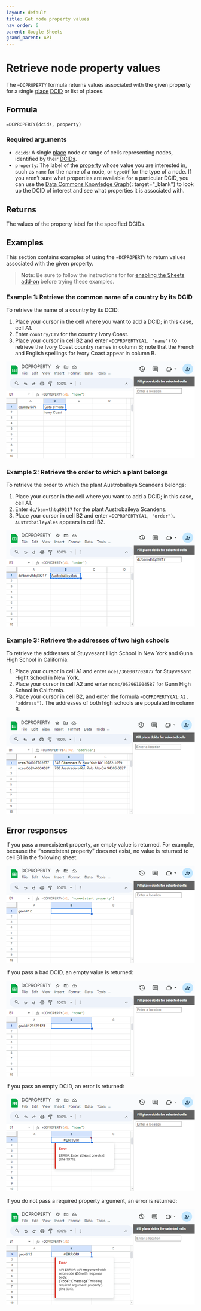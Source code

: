 ```yaml
---
layout: default
title: Get node property values
nav_order: 6
parent: Google Sheets
grand_parent: API
---
```


# Retrieve node property values

The `=DCPROPERTY` formula returns values associated with the given property for a single [place](/glossary.html#place) [DCID](/glossary.html#dcid) or list of places.

## Formula

```
=DCPROPERTY(dcids, property)
```

### Required arguments

* `dcids`: A single [place](/glossary.html#place) node or range of cells representing nodes, identified by their [DCIDs](/glossary.html#dcid).
* `property`: The label of the [property](/glossary.html#property) whose value you are interested in,  such as `name` for the name of a node, or `typeOf` for the type of a node. If you aren’t sure what properties are available for a particular DCID, you can use the [Data Commons Knowledge Graph](https://datacommons.org/browser/){: target="_blank"} to look up the DCID of interest and see what properties it is associated with.

## Returns

The values of the property label for the specified DCIDs.

## Examples

This section contains examples of using the `=DCPROPERTY` to return values associated with the given property.

> **Note**: Be sure to follow the instructions for for [enabling the Sheets add-on](/api/sheets/index.html#install) before trying these examples.

### Example 1: Retrieve the common name of a country by its DCID

To retrieve the name of a country by its DCID:

1. Place your cursor in the cell where you want to add a DCID; in this case, cell A1.
2. Enter `country/CIV` for the country Ivory Coast.
3. Place your cursor in cell B2 and enter `=DCPROPERTY(A1, "name")` to retrieve the Ivory Coast country names in column B; note that the French and English spellings for Ivory Coast appear in column B.

![DCPROPERTY example](/assets/images/sheets/sheets_get_property_ivory_coast.png)

### Example 2: Retrieve the order to which a plant belongs

To retrieve the order to which the plant Austrobaileya Scandens belongs:

1. Place your cursor in the cell where you want to add a DCID; in this case, cell A1.
2. Enter `dc/bsmvthtq89217` for the plant Austrobaileya Scandens.
3. Place your cursor in cell B2 and enter `=DCPROPERTY(A1, "order")`. `Austrobaileyales` appears in cell B2.

![DCPROPERTY example](/assets/images/sheets/sheets_get_property_austrobaileyales_order.png)

### Example 3: Retrieve the addresses of two high schools

To retrieve the addresses of Stuyvesant High School in New York and Gunn High School in California:

1. Place your cursor in cell A1 and enter `nces/360007702877` for Stuyvesant Hight School in New York.
2. Place your cursor in cell A2 and enter `nces/062961004587` for Gunn High School in California.
3. Place your cursor in cell B2, and enter the formula `=DCPROPERTY(A1:A2, "address")`. The addresses of both high schools are populated in column B.

![DCPROPERTY example](/assets/images/sheets/sheets_get_property_school_addresses.png)


## Error responses

If you pass a nonexistent property, an empty value is returned. For example, because the “nonexistent property” does not exist, no value is returned to cell B1 in the following sheet:

![Google Sheets nonexistent property return](/assets/images/sheets/sheets_get_property_bad_property.png)

If you pass a bad DCID, an empty value is returned:

![Google Sheets empty value return](/assets/images/sheets/sheets_get_property_bad_dcid.png)

If you pass an empty DCID, an error is returned:

![Google Sheets empty DCID error return](/assets/images/sheets/sheets_get_property_empty_dcid.png)

If you do not pass a required property argument, an error is returned:

![Google Sheets return for missing required property argument](/assets/images/sheets/sheets_get_property_bad_args.png)

